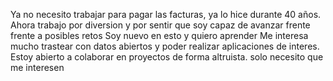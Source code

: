 Ya no necesito trabajar para pagar las facturas, ya lo hice durante 40 años. Ahora trabajo por diversion y por sentir que soy capaz de avanzar frente  frente a posibles retos
Soy nuevo en esto y quiero aprender
Me interesa mucho trastear con datos abiertos y poder realizar aplicaciones de interes.
Estoy abierto a colaborar en proyectos de forma altruista. solo necesito que me interesen 
